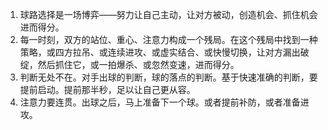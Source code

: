 1. 球路选择是一场博弈——努力让自己主动，让对方被动，创造机会、抓住机会进而得分。
2. 每一时刻，双方的站位、重心、注意力构成一个残局。在这个残局中找到一种策略，或四方拉吊、或连续进攻、或虚实结合、或快慢切换，让对方漏出破绽，然后抓住它，或一拍爆杀、或忽然变速，进而得分。
3. 判断无处不在。对手出球的判断，球的落点的判断。基于快速准确的判断，要提前启动。提前那半秒，足以让自己更从容。
4. 注意力要连贯。出球之后，马上准备下一个球。或者提前补防，或者准备进攻。